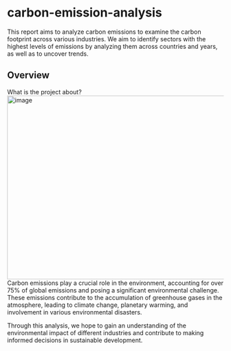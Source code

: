 # carbon-emission-analysis
This report aims to analyze carbon emissions to examine the carbon footprint across various industries. We aim to identify sectors with the highest levels of emissions by analyzing them across countries and years, as well as to uncover trends.
## Overview
What is the project about?
<img width="640" height="427" alt="image" src="https://github.com/user-attachments/assets/df926a86-d20f-46c4-90fa-eaca7bb105ff" />
Carbon emissions play a crucial role in the environment, accounting for over 75% of global emissions and posing a significant environmental challenge. These emissions contribute to the accumulation of greenhouse gases in the atmosphere, leading to climate change, planetary warming, and involvement in various environmental disasters.

Through this analysis, we hope to gain an understanding of the environmental impact of different industries and contribute to making informed decisions in sustainable development.
